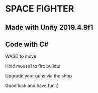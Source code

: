 # SPACE FIGHTER

## Made with Unity 2019.4.9f1

## Code with C#

WASD to move

Hold mouse1 to fire bullets

Upgrade your guns via the shop

Good luck and have fun :)
